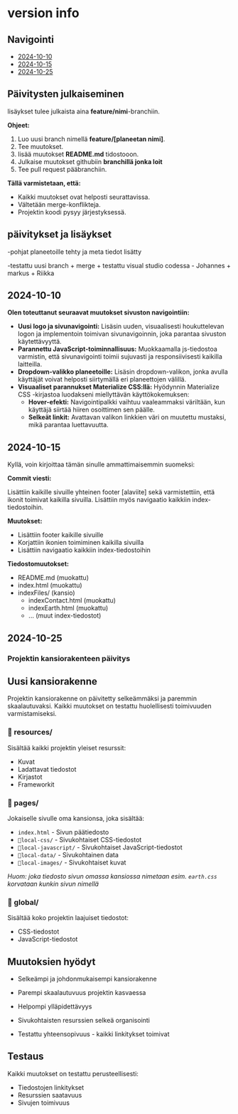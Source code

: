 # version info

## Navigointi

* [2024-10-10](#2024-10-10)
* [2024-10-15](#2024-10-15)
* [2024-10-25](#2024-10-25)

## Päivitysten julkaiseminen

lisäykset tulee julkaista aina **feature/nimi**-branchiin.

**Ohjeet:**

1. Luo uusi branch nimellä **feature/[planeetan nimi]**.
2. Tee muutokset.
3. lisää muutokset **README.md** tidostooon.
4. Julkaise muutokset githubiin **branchillä jonka loit**
5. Tee pull request pääbranchiin.

**Tällä varmistetaan, että:**

* Kaikki muutokset ovat helposti seurattavissa.
* Vältetään merge-konflikteja.
* Projektin koodi pysyy järjestyksessä.

## päivitykset ja lisäykset

-pohjat planeetoille tehty ja meta tiedot lisätty

-testattu uusi branch + merge + testattu visual studio codessa - Johannes + markus + Riikka

## 2024-10-10

**Olen toteuttanut seuraavat muutokset sivuston navigointiin:**

* **Uusi logo ja sivunavigointi:** Lisäsin uuden, visuaalisesti houkuttelevan logon ja implementoin toimivan sivunavigoinnin, joka parantaa sivuston käytettävyyttä.
* **Parannettu JavaScript-toiminnallisuus:** Muokkaamalla js-tiedostoa varmistin, että sivunavigointi toimii sujuvasti ja responsiivisesti kaikilla laitteilla.
* **Dropdown-valikko planeetoille:** Lisäsin dropdown-valikon, jonka avulla käyttäjät voivat helposti siirtymällä eri planeettojen välillä.
* **Visuaaliset parannukset Materialize CSS:llä:** Hyödynnin Materialize CSS -kirjastoa luodakseni miellyttävän käyttökokemuksen:
  * **Hover-efekti:** Navigointipalkki vaihtuu vaaleammaksi väriltään, kun käyttäjä siirtää hiiren osoittimen sen päälle.
  * **Selkeät linkit:** Avattavan valikon linkkien väri on muutettu mustaksi, mikä parantaa luettavuutta.

## 2024-10-15

Kyllä, voin kirjoittaa tämän sinulle ammattimaisemmin suomeksi:

**Commit viesti:**

Lisättiin kaikille sivuille yhteinen footer [alaviite] sekä varmistettiin, että ikonit toimivat kaikilla sivuilla. Lisättiin myös navigaatio kaikkiin index-tiedostoihin.

**Muutokset:**

* Lisättiin footer kaikille sivuille
* Korjattiin ikonien toimiminen kaikilla sivuilla
* Lisättiin navigaatio kaikkiin index-tiedostoihin

**Tiedostomuutokset:**

* README.md (muokattu)
* index.html (muokattu)
* indexFiles/ (kansio)
  * indexContact.html (muokattu)
  * indexEarth.html (muokattu)
  * ... (muut index-tiedostot)

## 2024-10-25

### Projektin kansiorakenteen päivitys

## Uusi kansiorakenne

Projektin kansiorakenne on päivitetty selkeämmäksi ja paremmin skaalautuvaksi. Kaikki muutokset on testattu huolellisesti toimivuuden varmistamiseksi.

### 📁 resources/

Sisältää kaikki projektin yleiset resurssit:

* Kuvat
* Ladattavat tiedostot
* Kirjastot
* Frameworkit

### 📁 pages/

Jokaiselle sivulle oma kansionsa, joka sisältää:

* `index.html` - Sivun päätiedosto
* `📁local-css/` - Sivukohtaiset CSS-tiedostot
* `📁local-javascript/` - Sivukohtaiset JavaScript-tiedostot
* `📁local-data/` - Sivukohtainen data
* `📁local-images/` - Sivukohtaiset kuvat

*Huom: joka tiedosto sivun omassa kansiossa nimetaan esim. `earth.css` korvataan kunkin sivun nimellä*

### 📁 global/

Sisältää koko projektin laajuiset tiedostot:

* CSS-tiedostot
* JavaScript-tiedostot

## Muutoksien hyödyt

* Selkeämpi ja johdonmukaisempi kansiorakenne

* Parempi skaalautuvuus projektin kasvaessa
* Helpompi ylläpidettävyys
* Sivukohtaisten resurssien selkeä organisointi
* Testattu yhteensopivuus - kaikki linkitykset toimivat

## Testaus

Kaikki muutokset on testattu perusteellisesti:

* Tiedostojen linkitykset
* Resurssien saatavuus
* Sivujen toimivuus
